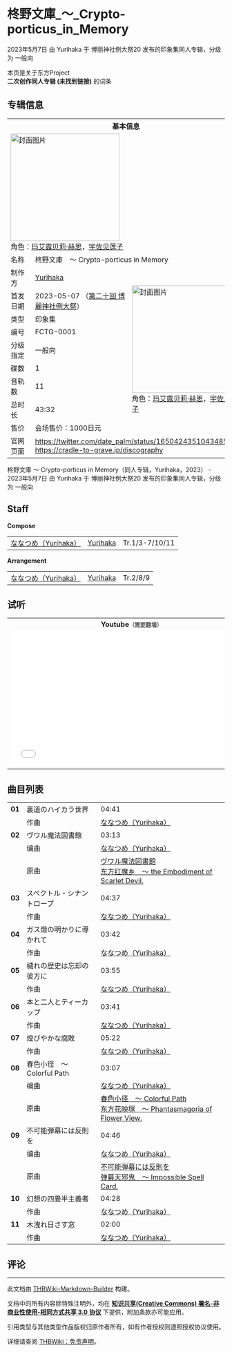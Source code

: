 # 柊野文庫_～_Crypto-porticus_in_Memory

<!-- source html: G:\repos\THBWiki-Markdown-Builder\THBWikiMarkdown\Temp\main\9\9a\ns0%3A%E6%9F%8A%E9%87%8E%E6%96%87%E5%BA%AB_%EF%BD%9E_Crypto-porticus_in_Memory.html -->

2023年5月7日 由 Yurihaka 于 博丽神社例大祭20 发布的印象集同人专辑，分级为 一般向

本页是关于东方Project  
 **二次创作同人专辑 (未找到链接)** 的词条
## 专辑信息

<table><tbody><tr><th colspan="3">基本信息</th></tr><tr><td class="cover-artwork-mobile" colspan="2"><a href="./文件-柊野文庫_～_Crypto-porticus_in_Memory封面.png.md" class="image" title="封面图片"><img alt="封面图片" src="https://upload.thwiki.cc/thumb/e/e8/%E6%9F%8A%E9%87%8E%E6%96%87%E5%BA%AB_%EF%BD%9E_Crypto-porticus_in_Memory%E5%B0%81%E9%9D%A2.png/252px-%E6%9F%8A%E9%87%8E%E6%96%87%E5%BA%AB_%EF%BD%9E_Crypto-porticus_in_Memory%E5%B0%81%E9%9D%A2.png" decoding="async" loading="lazy" width="252" height="249" srcset="https://upload.thwiki.cc/thumb/e/e8/%E6%9F%8A%E9%87%8E%E6%96%87%E5%BA%AB_%EF%BD%9E_Crypto-porticus_in_Memory%E5%B0%81%E9%9D%A2.png/378px-%E6%9F%8A%E9%87%8E%E6%96%87%E5%BA%AB_%EF%BD%9E_Crypto-porticus_in_Memory%E5%B0%81%E9%9D%A2.png 1.5x, https://upload.thwiki.cc/thumb/e/e8/%E6%9F%8A%E9%87%8E%E6%96%87%E5%BA%AB_%EF%BD%9E_Crypto-porticus_in_Memory%E5%B0%81%E9%9D%A2.png/504px-%E6%9F%8A%E9%87%8E%E6%96%87%E5%BA%AB_%EF%BD%9E_Crypto-porticus_in_Memory%E5%B0%81%E9%9D%A2.png 2x" data-file-width="1431" data-file-height="1414"></a><div class="cover-char">角色：<a href="./玛艾露贝莉·赫恩.md" title="玛艾露贝莉·赫恩">玛艾露贝莉·赫恩</a>，<a href="./宇佐见莲子.md" title="宇佐见莲子">宇佐见莲子</a></div></td>
</tr><tr><td class="label">名称</td><td colspan="2"> 柊野文庫　～ Crypto-porticus in Memory </td></tr><tr><td class="label">制作方</td><td><a href="./Yurihaka.md" title="Yurihaka">Yurihaka</a></td><td class="cover-artwork" rowspan="9" style="min-width:252px;"><a href="./文件-柊野文庫_～_Crypto-porticus_in_Memory封面.png.md" class="image" title="封面图片"><img alt="封面图片" src="https://upload.thwiki.cc/thumb/e/e8/%E6%9F%8A%E9%87%8E%E6%96%87%E5%BA%AB_%EF%BD%9E_Crypto-porticus_in_Memory%E5%B0%81%E9%9D%A2.png/252px-%E6%9F%8A%E9%87%8E%E6%96%87%E5%BA%AB_%EF%BD%9E_Crypto-porticus_in_Memory%E5%B0%81%E9%9D%A2.png" decoding="async" loading="lazy" width="252" height="249" srcset="https://upload.thwiki.cc/thumb/e/e8/%E6%9F%8A%E9%87%8E%E6%96%87%E5%BA%AB_%EF%BD%9E_Crypto-porticus_in_Memory%E5%B0%81%E9%9D%A2.png/378px-%E6%9F%8A%E9%87%8E%E6%96%87%E5%BA%AB_%EF%BD%9E_Crypto-porticus_in_Memory%E5%B0%81%E9%9D%A2.png 1.5x, https://upload.thwiki.cc/thumb/e/e8/%E6%9F%8A%E9%87%8E%E6%96%87%E5%BA%AB_%EF%BD%9E_Crypto-porticus_in_Memory%E5%B0%81%E9%9D%A2.png/504px-%E6%9F%8A%E9%87%8E%E6%96%87%E5%BA%AB_%EF%BD%9E_Crypto-porticus_in_Memory%E5%B0%81%E9%9D%A2.png 2x" data-file-width="1431" data-file-height="1414"></a><div class="cover-char">角色：<a href="./玛艾露贝莉·赫恩.md" title="玛艾露贝莉·赫恩">玛艾露贝莉·赫恩</a>，<a href="./宇佐见莲子.md" title="宇佐见莲子">宇佐见莲子</a></div></td>
</tr><tr><td class="label">首发日期</td><td>2023-05-07&#160;（<a href="/展会作品列表?e=%E5%8D%9A%E4%B8%BD%E7%A5%9E%E7%A4%BE%E4%BE%8B%E5%A4%A7%E7%A5%AD%2320">第二十回 博麗神社例大祭</a>）</td></tr><tr><td class="label">类型</td><td>印象集</td></tr><tr><td class="label">编号</td><td>FCTG-0001</td></tr><tr><td class="label">分级指定</td><td>一般向</td></tr><tr><td class="label">碟数</td><td>1</td></tr><tr><td class="label">音轨数</td><td>11</td></tr><tr><td class="label">总时长</td><td>43:32</td></tr><tr><td class="label">售价</td><td>会场售价：1000日元</td></tr>
<tr><td class="label">官网页面</td><td colspan="2"><a rel="nofollow" class="external free" href="https://twitter.com/date_palm/status/1650424351043485702">https://twitter.com/date_palm/status/1650424351043485702</a><br><a rel="nofollow" class="external free" href="https://cradle-to-grave.jp/discography">https://cradle-to-grave.jp/discography</a></td></tr></tbody></table>

柊野文庫 ～ Crypto-porticus in Memory（同人专辑，Yurihaka，2023） - 2023年5月7日 由 Yurihaka 于 博丽神社例大祭20 发布的印象集同人专辑，分级为 一般向
## Staff
  
 **Compose**   

<table><tbody><tr><td><a href="/index.php?title=%E3%81%AA%E3%81%AA%E3%81%A4%E3%82%81%EF%BC%88Yurihaka%EF%BC%89&amp;action=edit&amp;redlink=1" class="new" title="ななつめ（Yurihaka）（页面不存在）">ななつめ（Yurihaka）</a></td><td><a href="./Yurihaka.md" title="Yurihaka">Yurihaka</a></td><td>Tr.1/3-7/10/11</td></tr></tbody></table>

  
 **Arrangement**   

<table><tbody><tr><td><a href="/index.php?title=%E3%81%AA%E3%81%AA%E3%81%A4%E3%82%81%EF%BC%88Yurihaka%EF%BC%89&amp;action=edit&amp;redlink=1" class="new" title="ななつめ（Yurihaka）（页面不存在）">ななつめ（Yurihaka）</a></td><td><a href="./Yurihaka.md" title="Yurihaka">Yurihaka</a></td><td>Tr.2/8/9</td></tr></tbody></table>


## 试听

<table>

<tbody><tr>
<th>Youtube<span style="font-family: sans-serif; cursor: default; color:#555; font-size: 0.8em; bottom: 0.1em; font-weight: bold;" title="连接到需要翻墙网页">（需要翻墙）</span>
</th></tr>
<tr>
<td><iframe width="560" height="315" src="//www.youtube-nocookie.com/embed/MwT5NfcAc_o?" frameborder="0" allowfullscreen=""></iframe>
</td></tr></tbody></table>


## 曲目列表

<table><tbody><tr><td id="1" class="infoYL"><b>01</b></td><td id="裏道のハイカラ世界" colspan="2" class="title">裏道のハイカラ世界<span class="thcsearchlinks"><a rel="nofollow" class="external text" href="https://cd.thwiki.cc?arrange=ななつめ（Yurihaka）&amp;fromwiki=柊野文庫_～_Crypto-porticus_in_Memory"><span title="搜索相似同人曲"></span></a></span></td><td class="time">04:41</td></tr><tr><td class="left"></td><td class="label">作曲</td><td class="text" colspan="2"><a href="/index.php?title=%E3%81%AA%E3%81%AA%E3%81%A4%E3%82%81%EF%BC%88Yurihaka%EF%BC%89&amp;action=edit&amp;redlink=1" class="new" title="ななつめ（Yurihaka）（页面不存在）">ななつめ（Yurihaka）</a><span class="thcsearchlinks"><a rel="nofollow" class="external text" href="https://cd.thwiki.cc?arrange=，ななつめ（Yurihaka）&amp;fromwiki=柊野文庫_～_Crypto-porticus_in_Memory"><span></span></a></span></td></tr>
<tr><td id="2" class="infoYD"><b>02</b></td><td id="ヴワル魔法図書館" colspan="2" class="title">ヴワル魔法図書館<span class="thcsearchlinks"><a rel="nofollow" class="external text" href="https://cd.thwiki.cc?arrange=ななつめ（Yurihaka）&amp;ogmusic=ヴワル魔法図書館&amp;fromwiki=柊野文庫_～_Crypto-porticus_in_Memory"><span title="搜索相似同人曲"></span></a></span></td><td class="time">03:13</td></tr><tr><td class="left"></td><td class="label">编曲</td><td class="text" colspan="2"><a href="/index.php?title=%E3%81%AA%E3%81%AA%E3%81%A4%E3%82%81%EF%BC%88Yurihaka%EF%BC%89&amp;action=edit&amp;redlink=1" class="new" title="ななつめ（Yurihaka）（页面不存在）">ななつめ（Yurihaka）</a><span class="thcsearchlinks"><a rel="nofollow" class="external text" href="https://cd.thwiki.cc?arrange=，ななつめ（Yurihaka）&amp;fromwiki=柊野文庫_～_Crypto-porticus_in_Memory"><span></span></a></span></td></tr><tr><td class="left"></td><td class="label">原曲</td><td class="text" colspan="2"><span class="thcsearchlinks"><a rel="nofollow" class="external text" href="https://cd.thwiki.cc?ogmusic=ヴワル魔法図書館&amp;fromwiki=柊野文庫_～_Crypto-porticus_in_Memory"><span></span></a></span><div class="ogmusic"><a href="/%E3%83%B4%E3%83%AF%E3%83%AB%E9%AD%94%E6%B3%95%E5%9B%B3%E6%9B%B8%E9%A4%A8" class="mw-redirect" title="ヴワル魔法図書館">ヴワル魔法図書館</a></div><div class="source"><a href="/%E4%B8%9C%E6%96%B9%E7%BA%A2%E9%AD%94%E4%B9%A1_%EF%BD%9E_the_Embodiment_of_Scarlet_Devil." class="mw-redirect" title="东方红魔乡 ～ the Embodiment of Scarlet Devil.">东方红魔乡　～ the Embodiment of Scarlet Devil.</a></div></td></tr>
<tr><td id="3" class="infoYL"><b>03</b></td><td id="スペクトル・シナントロープ" colspan="2" class="title">スペクトル・シナントロープ<span class="thcsearchlinks"><a rel="nofollow" class="external text" href="https://cd.thwiki.cc?arrange=ななつめ（Yurihaka）&amp;fromwiki=柊野文庫_～_Crypto-porticus_in_Memory"><span title="搜索相似同人曲"></span></a></span></td><td class="time">04:37</td></tr><tr><td class="left"></td><td class="label">作曲</td><td class="text" colspan="2"><a href="/index.php?title=%E3%81%AA%E3%81%AA%E3%81%A4%E3%82%81%EF%BC%88Yurihaka%EF%BC%89&amp;action=edit&amp;redlink=1" class="new" title="ななつめ（Yurihaka）（页面不存在）">ななつめ（Yurihaka）</a><span class="thcsearchlinks"><a rel="nofollow" class="external text" href="https://cd.thwiki.cc?arrange=，ななつめ（Yurihaka）&amp;fromwiki=柊野文庫_～_Crypto-porticus_in_Memory"><span></span></a></span></td></tr>
<tr><td id="4" class="infoYL"><b>04</b></td><td id="ガス燈の明かりに導かれて" colspan="2" class="title">ガス燈の明かりに導かれて<span class="thcsearchlinks"><a rel="nofollow" class="external text" href="https://cd.thwiki.cc?arrange=ななつめ（Yurihaka）&amp;fromwiki=柊野文庫_～_Crypto-porticus_in_Memory"><span title="搜索相似同人曲"></span></a></span></td><td class="time">03:42</td></tr><tr><td class="left"></td><td class="label">作曲</td><td class="text" colspan="2"><a href="/index.php?title=%E3%81%AA%E3%81%AA%E3%81%A4%E3%82%81%EF%BC%88Yurihaka%EF%BC%89&amp;action=edit&amp;redlink=1" class="new" title="ななつめ（Yurihaka）（页面不存在）">ななつめ（Yurihaka）</a><span class="thcsearchlinks"><a rel="nofollow" class="external text" href="https://cd.thwiki.cc?arrange=，ななつめ（Yurihaka）&amp;fromwiki=柊野文庫_～_Crypto-porticus_in_Memory"><span></span></a></span></td></tr>
<tr><td id="5" class="infoYL"><b>05</b></td><td id="穢れの歴史は忘却の彼方に" colspan="2" class="title">穢れの歴史は忘却の彼方に<span class="thcsearchlinks"><a rel="nofollow" class="external text" href="https://cd.thwiki.cc?arrange=ななつめ（Yurihaka）&amp;fromwiki=柊野文庫_～_Crypto-porticus_in_Memory"><span title="搜索相似同人曲"></span></a></span></td><td class="time">03:55</td></tr><tr><td class="left"></td><td class="label">作曲</td><td class="text" colspan="2"><a href="/index.php?title=%E3%81%AA%E3%81%AA%E3%81%A4%E3%82%81%EF%BC%88Yurihaka%EF%BC%89&amp;action=edit&amp;redlink=1" class="new" title="ななつめ（Yurihaka）（页面不存在）">ななつめ（Yurihaka）</a><span class="thcsearchlinks"><a rel="nofollow" class="external text" href="https://cd.thwiki.cc?arrange=，ななつめ（Yurihaka）&amp;fromwiki=柊野文庫_～_Crypto-porticus_in_Memory"><span></span></a></span></td></tr>
<tr><td id="6" class="infoYL"><b>06</b></td><td id="本と二人とティーカップ" colspan="2" class="title">本と二人とティーカップ<span class="thcsearchlinks"><a rel="nofollow" class="external text" href="https://cd.thwiki.cc?arrange=ななつめ（Yurihaka）&amp;fromwiki=柊野文庫_～_Crypto-porticus_in_Memory"><span title="搜索相似同人曲"></span></a></span></td><td class="time">03:41</td></tr><tr><td class="left"></td><td class="label">作曲</td><td class="text" colspan="2"><a href="/index.php?title=%E3%81%AA%E3%81%AA%E3%81%A4%E3%82%81%EF%BC%88Yurihaka%EF%BC%89&amp;action=edit&amp;redlink=1" class="new" title="ななつめ（Yurihaka）（页面不存在）">ななつめ（Yurihaka）</a><span class="thcsearchlinks"><a rel="nofollow" class="external text" href="https://cd.thwiki.cc?arrange=，ななつめ（Yurihaka）&amp;fromwiki=柊野文庫_～_Crypto-porticus_in_Memory"><span></span></a></span></td></tr>
<tr><td id="7" class="infoYL"><b>07</b></td><td id="煌びやかな腐敗" colspan="2" class="title">煌びやかな腐敗<span class="thcsearchlinks"><a rel="nofollow" class="external text" href="https://cd.thwiki.cc?arrange=ななつめ（Yurihaka）&amp;fromwiki=柊野文庫_～_Crypto-porticus_in_Memory"><span title="搜索相似同人曲"></span></a></span></td><td class="time">05:22</td></tr><tr><td class="left"></td><td class="label">作曲</td><td class="text" colspan="2"><a href="/index.php?title=%E3%81%AA%E3%81%AA%E3%81%A4%E3%82%81%EF%BC%88Yurihaka%EF%BC%89&amp;action=edit&amp;redlink=1" class="new" title="ななつめ（Yurihaka）（页面不存在）">ななつめ（Yurihaka）</a><span class="thcsearchlinks"><a rel="nofollow" class="external text" href="https://cd.thwiki.cc?arrange=，ななつめ（Yurihaka）&amp;fromwiki=柊野文庫_～_Crypto-porticus_in_Memory"><span></span></a></span></td></tr>
<tr><td id="8" class="infoYD"><b>08</b></td><td id="春色小径_～_Colorful_Path" colspan="2" class="title">春色小径　～ Colorful Path<span class="thcsearchlinks"><a rel="nofollow" class="external text" href="https://cd.thwiki.cc?arrange=ななつめ（Yurihaka）&amp;ogmusic=春色小径　～ Colorful Path&amp;fromwiki=柊野文庫_～_Crypto-porticus_in_Memory"><span title="搜索相似同人曲"></span></a></span></td><td class="time">03:07</td></tr><tr><td class="left"></td><td class="label">编曲</td><td class="text" colspan="2"><a href="/index.php?title=%E3%81%AA%E3%81%AA%E3%81%A4%E3%82%81%EF%BC%88Yurihaka%EF%BC%89&amp;action=edit&amp;redlink=1" class="new" title="ななつめ（Yurihaka）（页面不存在）">ななつめ（Yurihaka）</a><span class="thcsearchlinks"><a rel="nofollow" class="external text" href="https://cd.thwiki.cc?arrange=，ななつめ（Yurihaka）&amp;fromwiki=柊野文庫_～_Crypto-porticus_in_Memory"><span></span></a></span></td></tr><tr><td class="left"></td><td class="label">原曲</td><td class="text" colspan="2"><span class="thcsearchlinks"><a rel="nofollow" class="external text" href="https://cd.thwiki.cc?ogmusic=春色小径　～ Colorful Path&amp;fromwiki=柊野文庫_～_Crypto-porticus_in_Memory"><span></span></a></span><div class="ogmusic"><a href="./春色小径_～_Colorful_Path.md" title="春色小径 ～ Colorful Path">春色小径　～ Colorful Path</a></div><div class="source"><a href="/%E4%B8%9C%E6%96%B9%E8%8A%B1%E6%98%A0%E5%A1%9A_%EF%BD%9E_Phantasmagoria_of_Flower_View." class="mw-redirect" title="东方花映塚 ～ Phantasmagoria of Flower View.">东方花映塚　～ Phantasmagoria of Flower View.</a></div></td></tr>
<tr><td id="9" class="infoYD"><b>09</b></td><td id="不可能弾幕には反則を" colspan="2" class="title">不可能弾幕には反則を<span class="thcsearchlinks"><a rel="nofollow" class="external text" href="https://cd.thwiki.cc?arrange=ななつめ（Yurihaka）&amp;ogmusic=不可能弾幕には反則を&amp;fromwiki=柊野文庫_～_Crypto-porticus_in_Memory"><span title="搜索相似同人曲"></span></a></span></td><td class="time">04:46</td></tr><tr><td class="left"></td><td class="label">编曲</td><td class="text" colspan="2"><a href="/index.php?title=%E3%81%AA%E3%81%AA%E3%81%A4%E3%82%81%EF%BC%88Yurihaka%EF%BC%89&amp;action=edit&amp;redlink=1" class="new" title="ななつめ（Yurihaka）（页面不存在）">ななつめ（Yurihaka）</a><span class="thcsearchlinks"><a rel="nofollow" class="external text" href="https://cd.thwiki.cc?arrange=，ななつめ（Yurihaka）&amp;fromwiki=柊野文庫_～_Crypto-porticus_in_Memory"><span></span></a></span></td></tr><tr><td class="left"></td><td class="label">原曲</td><td class="text" colspan="2"><span class="thcsearchlinks"><a rel="nofollow" class="external text" href="https://cd.thwiki.cc?ogmusic=不可能弾幕には反則を&amp;fromwiki=柊野文庫_～_Crypto-porticus_in_Memory"><span></span></a></span><div class="ogmusic"><a href="/%E4%B8%8D%E5%8F%AF%E8%83%BD%E5%BC%BE%E5%B9%95%E3%81%AB%E3%81%AF%E5%8F%8D%E5%89%87%E3%82%92" class="mw-redirect" title="不可能弾幕には反則を">不可能弾幕には反則を</a></div><div class="source"><a href="/%E5%BC%B9%E5%B9%95%E5%A4%A9%E9%82%AA%E9%AC%BC_%EF%BD%9E_Impossible_Spell_Card." class="mw-redirect" title="弹幕天邪鬼 ～ Impossible Spell Card.">弹幕天邪鬼　～ Impossible Spell Card.</a></div></td></tr>
<tr><td id="10" class="infoYL"><b>10</b></td><td id="幻想の四畳半主義者" colspan="2" class="title">幻想の四畳半主義者<span class="thcsearchlinks"><a rel="nofollow" class="external text" href="https://cd.thwiki.cc?arrange=ななつめ（Yurihaka）&amp;fromwiki=柊野文庫_～_Crypto-porticus_in_Memory"><span title="搜索相似同人曲"></span></a></span></td><td class="time">04:28</td></tr><tr><td class="left"></td><td class="label">作曲</td><td class="text" colspan="2"><a href="/index.php?title=%E3%81%AA%E3%81%AA%E3%81%A4%E3%82%81%EF%BC%88Yurihaka%EF%BC%89&amp;action=edit&amp;redlink=1" class="new" title="ななつめ（Yurihaka）（页面不存在）">ななつめ（Yurihaka）</a><span class="thcsearchlinks"><a rel="nofollow" class="external text" href="https://cd.thwiki.cc?arrange=，ななつめ（Yurihaka）&amp;fromwiki=柊野文庫_～_Crypto-porticus_in_Memory"><span></span></a></span></td></tr>
<tr><td id="11" class="infoYL"><b>11</b></td><td id="木洩れ日さす窓" colspan="2" class="title">木洩れ日さす窓<span class="thcsearchlinks"><a rel="nofollow" class="external text" href="https://cd.thwiki.cc?arrange=ななつめ（Yurihaka）&amp;fromwiki=柊野文庫_～_Crypto-porticus_in_Memory"><span title="搜索相似同人曲"></span></a></span></td><td class="time">02:00</td></tr><tr><td class="left"></td><td class="label">作曲</td><td class="text" colspan="2"><a href="/index.php?title=%E3%81%AA%E3%81%AA%E3%81%A4%E3%82%81%EF%BC%88Yurihaka%EF%BC%89&amp;action=edit&amp;redlink=1" class="new" title="ななつめ（Yurihaka）（页面不存在）">ななつめ（Yurihaka）</a><span class="thcsearchlinks"><a rel="nofollow" class="external text" href="https://cd.thwiki.cc?arrange=，ななつめ（Yurihaka）&amp;fromwiki=柊野文庫_～_Crypto-porticus_in_Memory"><span></span></a></span></td></tr></tbody></table>


## 评论




---

此文档由 [THBWiki-Markdown-Builder](https://github.com/Delsin-Yu/THBWiki-Markdown-Builder) 构建。

文档中的所有内容除特殊注明外，均在 [**知识共享(Creative Commons) 署名-非商业性使用-相同方式共享 3.0 协议**](https://creativecommons.org/licenses/by-sa/3.0/deed.zh-hans) 下提供，附加条款亦可能应用。

引用类型与其他类型作品版权归原作者所有，如有作者授权则遵照授权协议使用。

详细请查阅 [THBWiki：免责声明](https://thbwiki.cc/THBWiki:%E5%85%8D%E8%B4%A3%E5%A3%B0%E6%98%8E)。

